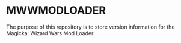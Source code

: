 # MWWMODLOADER
The purpose of this repository is to store version information for the Magicka: Wizard Wars Mod Loader
